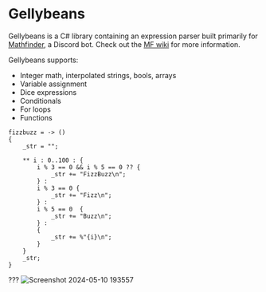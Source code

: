 # Gellybeans

Gellybeans is a C# library containing an expression parser built primarily for [Mathfinder](https://github.com/Gellybean/MathfinderBot), a Discord bot. Check out the [MF wiki](https://github.com/Gellybean/MathfinderBot/wiki) for more information.

Gellybeans supports:
- Integer math, interpolated strings, bools, arrays
- Variable assignment
- Dice expressions
- Conditionals
- For loops
- Functions

```
fizzbuzz = -> ()
{
	_str = "";
	
	** i : 0..100 : {
		i % 3 == 0 && i % 5 == 0 ?? {
			_str += "FizzBuzz\n";
		} :	
		i % 3 == 0 {
			_str += "Fizz\n";
		} :		
		i % 5 == 0  {
			_str += "Buzz\n";
		} :		
		{
			_str += %"{i}\n";
		}				
	}
	_str;
}
```

???
![Screenshot 2024-05-10 193557](https://github.com/Gellybean/Gellybeans/assets/10622391/32c317fc-0afa-4e29-8577-47cd8d252153)

